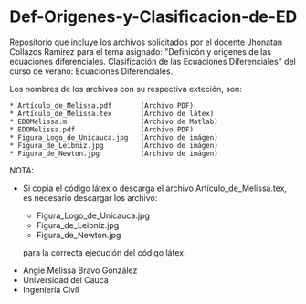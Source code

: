 # Def-Origenes-y-Clasificacion-de-ED
Repositorio que incluye los archivos solicitados por el docente
Jhonatan Collazos Ramirez
para el tema asignado:
"Definicón y origenes de las ecuaciones diferenciales. 
Clasificación de las Ecuaciones Diferenciales" del curso de verano: Ecuaciones Diferenciales.

Los nombres de los archivos con su respectiva exteción, son:

    * Artículo_de_Melissa.pdf       (Archivo PDF)
    * Artículo_de_Melissa.tex       (Archivo de látex)
    * EDOMelissa.m                  (Archivo de Matlab)
    * EDOMelissa.pdf                (Archivo PDF)
    * Figura_Logo_de_Unicauca.jpg   (Archivo de imágen)
    * Figura_de_Leibniz.jpg         (Archivo de imágen)
    * Figura_de_Newton.jpg          (Archivo de imágen)
    
 NOTA:
   * Si copia el código látex o descarga el archivo Artículo_de_Melissa.tex, es necesario descargar los archivo:
      + Figura_Logo_de_Unicauca.jpg
      + Figura_de_Leibniz.jpg
      + Figura_de_Newton.jpg
      
     para la correcta ejecución del código látex.
    
 - Angie Melissa Bravo González
 - Universidad del Cauca
 - Ingeniería Civíl
